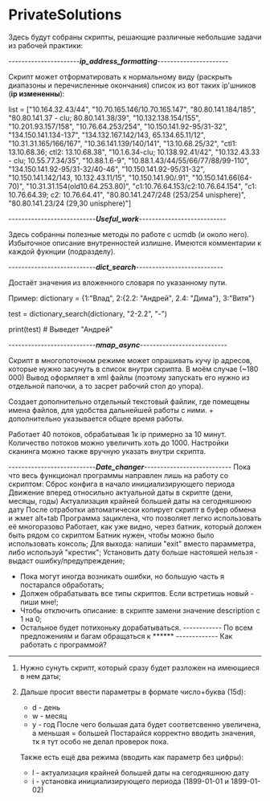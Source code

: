 # PrivateSolutions
Здесь будут собраны скрипты, решающие различные небольшие задачи из рабочей практики:


----------------------_**ip_address_formatting**_----------------------

Скрипт может отформатировать к нормальному виду (раскрыть диапазоны и перечисленные окончания) список из вот таких ip'шников (**ip измененны**):

list = ["10.164.32.43/44", "10.70.165.146/10.70.165.147",
        "80.80.141.184/185", "80.80.141.37 - clu; 80.80.141.38/39",
        "10.132.138.154/155", "10.201.93.157/158",
        "10.76.64.253/254", "10.150.141.92-95/31-32",
        "134.150.141.134-137", "134.132.167.142/143, 65.134.65.11/12",
        "10.31.31.165/166/167", "10.36.141.139/140/141",
        "13.10.68.25/32", "ctl1: 13.10.68.36; ctl2: 13.10.68.38", 
        "10.1.6.34-clu; 10.138.92.41/42",
        "10.132.43.33 - clu; 10.55.77.34/35", "10.88.1.6-9",
        "10.88.1.43/44/55/66/77/88/99-110",
        "134.150.141.92-95/31-32/40-46",
        "10.150.141.92-95/31-32",
        "10.150.141.142/143, 10.132.43.11/15",
        "10.150.141.90/.91", "10.150.141.66(64-70)",
        "10.31.31.154(old10.64.253.80)",
        "c1:10.76.64.153/c2:10.76.64.154",
        "c1: 10.76.64.39; c2: 10.76.64.41",
        "80.80.141.247/248 (253/254 unisphere)",
        "80.80.141.23/24 (29,30 unisphere)"]

---------------------------_**Useful_work**_---------------------------

Здесь собранны полезные методы по работе с ucmdb (и около него). Избыточное описание внутренностей излишне. Имеются комментарии к каждой фукнции (подразделу).


---------------------------_**dict_search**_---------------------------

Достаёт значения из вложенного словаря по указанному пути.

Пример:
dictionary = {1:"Влад", 2:{2.2: "Андрей", 2.4: "Дима"}, 3:"Витя"}

test = dictionary_search(dictionary, "2-2.2", "-")

print(test) # Выведет "Андрей"


---------------------------_**nmap_async**_---------------------------

Скрипт в многопоточном режиме может опрашивать кучу ip адресов, которые нужно засунуть в список внутри скрипта. В моём случае (~180 000)
Вывод оформляет в xml файлы (поэтому запускать его нужно из отдельной папочки, а то засрет рабочий стол до упора).

Создает дополнительно отдельный текстовый файлик, где помещены имена файлов, для удобства дальнейшей работы с ними. + дополнительно указывается общее время работы.

Работает 40 потоков, обрабатывая 1к ip примерно за 10 минут. Количество потоков можно увеличить хоть до 1000.
Настройки сканинга можно также вручную указать внутри скрипта.


---------------------------_**Date_changer**_---------------------------
Пока что весь функционал программы направлен лишь на работу со скриптом:
Сброс конфига в начало инициализирующего периода
Движение вперед относильно актуальной даты в скрипте (дени, месяцы, годы)
Актуализация крайней большей даты на сегодняшнюю дату
После отработки автоматически копирует скрипт в буфер обмена и жмет alt+tab
Программа зациклена, что позволяет легко использовать её многоразово
Работает, как уже видно, через батник, который должен быть рядом со скриптом
Батник нужен, чтобы можно было использовать консоль;
Для выхода: напиши "exit" вместо парамметра, либо используй "крестик";
Установить дату больше настояшей нельзя - выдаст ошибку/предупреждение;
- Пока могут иногда возникать ошибки, но большую часть я постарался обработать;
- Должен обрабатывать все типы скриптов. Если встретишь новый - пиши мне!;
- Чтобы отключить описание: в скрипте замени значение description с 1 на 0;
- Остальное будет потихоньку дорабатываться.
------------ По всем предложениям и багам обращаться к ****** -------------
Как работать с программой?
---------------------------------------------------------------------------------
1. Нужно сунуть скрипт, который сразу будет разложен на имеющиеся в нем даты;
2. Дальше просит ввести параметры в формате число+буква (15d):
    * d - день
    * w - месяц
    * y - год
    После чего большая дата будет соответсвенно увеличена, а меньшая = большей
    Постарайся корректно вводить значения, тк я тут особо не делал проверок пока.
    
    Также есть ещё два режима (вводить как параметр без цифры):
    * l - актуализация крайней большей даты на сегодняшнюю дату
    * i - установка инициализирующего периода (1899-01-01 и 1899-01-02)
